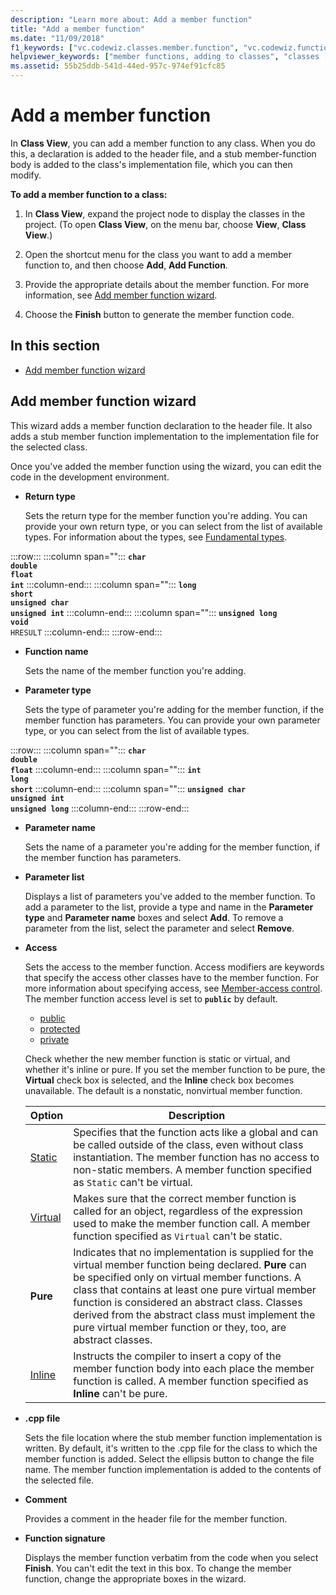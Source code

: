 ```yaml
---
description: "Learn more about: Add a member function"
title: "Add a member function"
ms.date: "11/09/2018"
f1_keywords: ["vc.codewiz.classes.member.function", "vc.codewiz.function.overview"]
helpviewer_keywords: ["member functions, adding to classes", "classes [C++], adding members", "add member function wizard [C++]"]
ms.assetid: 55b25ddb-541d-44ed-957c-974ef91cfc85
---
```

# Add a member function

In **Class View**, you can add a member function to any class. When you do this, a declaration is added to the header file, and a stub member-function body is added to the class's implementation file, which you can then modify.

**To add a member function to a class:**

1. In **Class View**, expand the project node to display the classes in the project. (To open **Class View**, on the menu bar, choose **View**, **Class View**.)

1. Open the shortcut menu for the class you want to add a member function to, and then choose **Add**, **Add Function**.

1. Provide the appropriate details about the member function. For more information, see [Add member function wizard](#add-member-function-wizard).

1. Choose the **Finish** button to generate the member function code.

## In this section

- [Add member function wizard](#add-member-function-wizard)

## Add member function wizard

This wizard adds a member function declaration to the header file. It also adds a stub member function implementation to the implementation file for the selected class.

Once you've added the member function using the wizard, you can edit the code in the development environment.

- **Return type**

  Sets the return type for the member function you're adding. You can provide your own return type, or you can select from the list of available types. For information about the types, see [Fundamental types](../cpp/fundamental-types-cpp.md).

:::row:::
   :::column span="":::
      **`char`**\
      **`double`**\
      **`float`**\
      **`int`**
   :::column-end:::
   :::column span="":::
      **`long`**\
      **`short`**\
      **`unsigned char`**\
      **`unsigned int`**
   :::column-end:::
   :::column span="":::
      **`unsigned long`**\
      **`void`**\
      `HRESULT`
   :::column-end:::
:::row-end:::

- **Function name**

  Sets the name of the member function you're adding.

- **Parameter type**

  Sets the type of parameter you're adding for the member function, if the member function has parameters. You can provide your own parameter type, or you can select from the list of available types.

:::row:::
   :::column span="":::
      **`char`**\
      **`double`**\
      **`float`**
   :::column-end:::
   :::column span="":::
      **`int`**\
      **`long`**\
      **`short`**
   :::column-end:::
   :::column span="":::
      **`unsigned char`**\
      **`unsigned int`**\
      **`unsigned long`**
   :::column-end:::
:::row-end:::

- **Parameter name**

  Sets the name of a parameter you're adding for the member function, if the member function has parameters.

- **Parameter list**

  Displays a list of parameters you've added to the member function. To add a parameter to the list, provide a type and name in the **Parameter type** and **Parameter name** boxes and select **Add**. To remove a parameter from the list, select the parameter and select **Remove**.

- **Access**

  Sets the access to the member function. Access modifiers are keywords that specify the access other classes have to the member function. For more information about specifying access, see [Member-access control](../cpp/member-access-control-cpp.md). The member function access level is set to **`public`** by default.

  - [public](../cpp/public-cpp.md)
  - [protected](../cpp/protected-cpp.md)
  - [private](../cpp/private-cpp.md)

  Check whether the new member function is static or virtual, and whether it's inline or pure. If you set the member function to be pure, the **Virtual** check box is selected, and the **Inline** check box becomes unavailable. The default is a nonstatic, nonvirtual member function.

  | Option | Description |
  |--------|-------------|
  | [Static](../cpp/storage-classes-cpp.md) |  Specifies that the function acts like a global and can be called outside of the class, even without class instantiation. The member function has no access to non-static members. A member function specified as `Static` can't be virtual. |
  | [Virtual](../cpp/virtual-cpp.md) | Makes sure that the correct member function is called for an object, regardless of the expression used to make the member function call. A member function specified as `Virtual` can't be static. |
  | **Pure** | Indicates that no implementation is supplied for the virtual member function being declared. **Pure** can be specified only on virtual member functions. A class that contains at least one pure virtual member function is considered an abstract class. Classes derived from the abstract class must implement the pure virtual member function or they, too, are abstract classes. |
  | [Inline](../cpp/inline-functions-cpp.md) | Instructs the compiler to insert a copy of the member function body into each place the member function is called. A member function specified as **Inline** can't be pure. |

- **.cpp file**

  Sets the file location where the stub member function implementation is written. By default, it's written to the .cpp file for the class to which the member function is added. Select the ellipsis button to change the file name. The member function implementation is added to the contents of the selected file.

- **Comment**

  Provides a comment in the header file for the member function.

- **Function signature**

  Displays the member function verbatim from the code when you select **Finish**. You can't edit the text in this box. To change the member function, change the appropriate boxes in the wizard.
